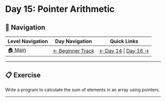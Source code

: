 # Day 15: Pointer Arithmetic

## 🔗 Navigation

| Level Navigation | Day Navigation | Quick Links |
|------------------|----------------|-------------|
| [🏠 Main](../../README.md) | [← Beginner Track](../README.md) | [← Day 14](../Day14/) \| [Day 16 →](../Day16/) |

---

## 📋 Exercise

Write a program to calculate the sum of elements in an array using pointers.

---
